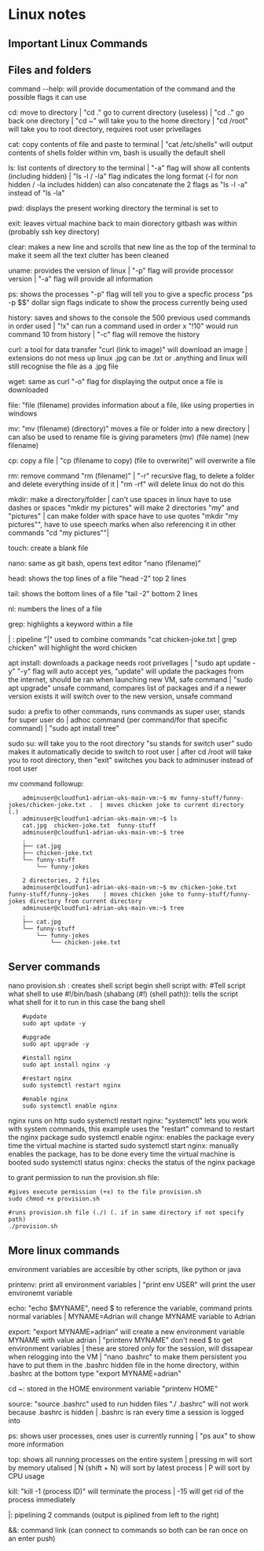 # Linux notes

## Important Linux Commands

## Files and folders
command --help: will provide documentation of the command and the possible flags it can use

cd: move to directory | "cd ." go to current directory (useless) | "cd .." go back one directory | "cd ~" will take you to the home directory | "cd /root" will take you to root directory, requires root user privellages

cat: copy contents of file and paste to terminal | "cat /etc/shells" will output contents of shells folder within vm, bash is usually the default shell 

ls: list contents of directory to the terminal | "-a" flag will show all contents (including hidden) | "ls -l / -la" flag indicates the long format (-l for non hidden / -la includes hidden) can also concatenate the 2 flags as "ls -l -a" instead of "ls -la"

pwd: displays the present working directory the terminal is set to

exit: leaves virtual machine back to main diorectory gitbash was within (probably ssh key directory)

clear: makes a new line and scrolls that new line as the top of the terminal to make it seem all the text clutter has been cleaned

uname: provides the version of linux | "-p" flag will provide processor version | "-a" flag will provide all information

ps: shows the processes "-p" flag will tell you to give a specfic process "ps -p $$" dollar sign flags indicate to show the process currently being used

history: saves and shows to the console the 500 previous used commands in order used | "!x" can run a command used in order x "!10" would run command 10 from history | "-c" flag will remove the history

curl: a tool for data transfer "curl (link to image)" will download an image | extensions do not mess up linux .jpg can be .txt or .anything and linux will still recognise the file as a .jpg file

wget: same as curl "-o" flag for displaying the output once a file is downloaded

file: "file (filename) provides information about a file, like using properties in windows 

mv: "mv (filename) (directory)" moves a file or folder into a new directory | can also be used to rename file is giving parameters (mv) (file name) (new filename)

cp: copy a file | "cp (filename to copy) (file to overwrite)" will overwrite a file

rm: remove command "rm (filename)" | "-r" recursive flag, to delete a folder and delete everything inside of it | "rm -rf" will delete linux do not do this

mkdir: make a directory/folder | can't use spaces in linux have to use dashes or spaces "mkdir my pictures" will make 2 directories "my" and "pictures" | can make folder with space have to use quotes "mkdir "my pictures"", have to use speech marks when also referencing it in other commands "cd "my pictures""|

touch: create a blank file

nano: same as git bash, opens text editor "nano (filename)"

head: shows the top lines of a file "head -2" top 2 lines

tail: shows the bottom lines of a file "tail -2" bottom 2 lines

nl: numbers the lines of a file

grep: highlights a keyword within a file

| : pipeline "|" used to combine commands "cat chicken-joke.txt | grep chicken" will highlight the word chicken

apt install: downloads a package needs root privellages | "sudo apt update -y" "-y" flag will auto accept yes, "update" will update the packages from the internet, should be ran when launching new VM, safe command | "sudo apt upgrade" unsafe command, compares list of packages and if a newer version exists it will switch over to the new version, unsafe command

sudo: a prefix to other commands, runs commands as super user, stands for super user do | adhoc command (per command/for that specific command) | "sudo apt install tree"

sudo su: will take you to the root directory "su stands for switch user" sudo makes it automatically decide to switch to root user | after cd /root will take you to root directory, then "exit" switches you back to adminuser instead of root user


mv command followup:
        
        adminuser@cloudfun1-adrian-uks-main-vm:~$ mv funny-stuff/funny-jokes/chicken-joke.txt .  | moves chicken joke to current directory (.)
        adminuser@cloudfun1-adrian-uks-main-vm:~$ ls
        cat.jpg  chicken-joke.txt  funny-stuff
        adminuser@cloudfun1-adrian-uks-main-vm:~$ tree
        .
        ├── cat.jpg
        ├── chicken-joke.txt
        └── funny-stuff
            └── funny-jokes

        2 directories, 2 files
        adminuser@cloudfun1-adrian-uks-main-vm:~$ mv chicken-joke.txt funny-stuff/funny-jokes    | moves chicken joke to funny-stuff/funny-jokes directory from current directory
        adminuser@cloudfun1-adrian-uks-main-vm:~$ tree
        .
        ├── cat.jpg
        └── funny-stuff
            └── funny-jokes
                └── chicken-joke.txt

## Server commands

nano provision.sh : creates shell script
    begin shell script with:
        #Tell script what shell to use
        #!/bin/bash (shabang (#!) (shell path)): tells the script what shell for it to run in this case the bang shell

        #update
        sudo apt update -y

        #upgrade
        sudo apt upgrade -y

        #install nginx
        sudo apt install nginx -y

        #restart nginx
        sudo systemctl restart nginx

        #enable nginx
        sudo systemctl enable nginx

nginx runs on http
sudo systemctl restart nginx: "systemctl" lets you work with system commands, this example uses the "restart" command to restart the nginx package
sudo systemctl enable nginx: enables the package every time the virtual machine is started
sudo systemctl start nginx: manually enables the package, has to be done every time the virtual machine is booted
sudo systemctl status nginx: checks the status of the nginx package

to grant permission to run the provision.sh file:

    #gives execute permission (+x) to the file provision.sh
    sudo chmod +x provision.sh

    #runs provision.sh file (./) (. if in same directory if not specify path)
    ./provision.sh


## More linux commands

environment variables are accesible by other scripts, like python or java

printenv: print all environment variables | "print env USER" will print the user environemt variable

echo: "echo $MYNAME", need $ to reference the variable, command prints normal variables | MYNAME=Adrian will change MYNAME variable to Adrian 

export: "export MYNAME=adrian" will create a new environment variable MYNAME with value adrian | "printenv MYNAME" don't need $ to get environment variables | these are stored only for the session, will dissapear when relogging into the VM | "nano .bashrc" to make them persistent you have to put them in the .bashrc hidden file in the home directory, within .bashrc at the bottom type "export MYNAME=adrian" 

cd ~: stored in the HOME environment variable "printenv HOME"

source: "source .bashrc" used to run hidden files "./ .bashrc" will not work because .bashrc is hidden | .bashrc is ran every time a session is logged into

ps: shows user processes, ones user is currently running | "ps aux" to show more information

top: shows all running processes on the entire system | pressing m will sort by memory utalised | N (shift + N) will sort by latest process | P will sort by CPU usage

kill: "kill -1 (process ID)" will terminate the process | -15 will get rid of the process immediately

|: pipelining 2 commands (output is piplined from left to the right)

&&: command link (can connect to commands so both can be ran once on an enter push)

